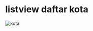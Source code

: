 # listview daftar kota


![kota](https://user-images.githubusercontent.com/60885444/98443781-4558c080-2140-11eb-832c-833187b559d1.jpg)


